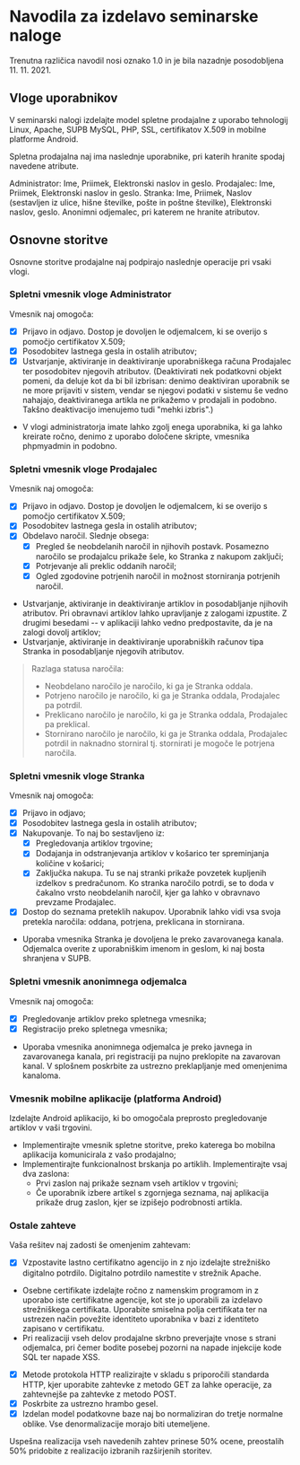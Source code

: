 # Navodila za izdelavo seminarske naloge

Trenutna različica navodil nosi oznako 1.0 in je bila nazadnje posodobljena 11. 11. 2021.

## Vloge uporabnikov

V seminarski nalogi izdelajte model spletne prodajalne z uporabo tehnologij Linux, Apache, SUPB MySQL, PHP, SSL, certifikatov X.509 in mobilne platforme Android.

Spletna prodajalna naj ima naslednje uporabnike, pri katerih hranite spodaj navedene atribute.

Administrator: Ime, Priimek, Elektronski naslov in geslo.
Prodajalec: Ime, Priimek, Elektronski naslov in geslo.
Stranka: Ime, Priimek, Naslov (sestavljen iz ulice, hišne številke, pošte in poštne številke), Elektronski naslov, geslo.
Anonimni odjemalec, pri katerem ne hranite atributov.

## Osnovne storitve

Osnovne storitve prodajalne naj podpirajo naslednje operacije pri vsaki vlogi.

### Spletni vmesnik vloge Administrator

Vmesnik naj omogoča:

-   [x] Prijavo in odjavo. Dostop je dovoljen le odjemalcem, ki se overijo s pomočjo certifikatov X.509;
-   [x] Posodobitev lastnega gesla in ostalih atributov;
-   [x] Ustvarjanje, aktiviranje in deaktiviranje uporabniškega računa Prodajalec ter posodobitev njegovih atributov. (Deaktivirati nek podatkovni objekt pomeni, da deluje kot da bi bil izbrisan: denimo deaktiviran uporabnik se ne more prijaviti v sistem, vendar se njegovi podatki v sistemu še vedno nahajajo, deaktiviranega artikla ne prikažemo v prodajali in podobno. Takšno deaktivacijo imenujemo tudi "mehki izbris".)
-   V vlogi administratorja imate lahko zgolj enega uporabnika, ki ga lahko kreirate ročno, denimo z uporabo določene skripte, vmesnika phpmyadmin in podobno.

### Spletni vmesnik vloge Prodajalec

Vmesnik naj omogoča:

-   [x] Prijavo in odjavo. Dostop je dovoljen le odjemalcem, ki se overijo s pomočjo certifikatov X.509;
-   [x] Posodobitev lastnega gesla in ostalih atributov;
-   [x] Obdelavo naročil. Slednje obsega:
    -   [x] Pregled še neobdelanih naročil in njihovih postavk. Posamezno naročilo se prodajalcu prikaže šele, ko Stranka z nakupom zaključi;
    -   [x] Potrjevanje ali preklic oddanih naročil;
    -   [x] Ogled zgodovine potrjenih naročil in možnost storniranja potrjenih naročil.
-   Ustvarjanje, aktiviranje in deaktiviranje artiklov in posodabljanje njihovih atributov. Pri obravnavi artiklov lahko upravljanje z zalogami izpustite. Z drugimi besedami -- v aplikaciji lahko vedno predpostavite, da je na zalogi dovolj artiklov;
-   Ustvarjanje, aktiviranje in deaktiviranje uporabniških računov tipa Stranka in posodabljanje njegovih atributov.

> Razlaga statusa naročila:
>
> -   Neobdelano naročilo je naročilo, ki ga je Stranka oddala.
> -   Potrjeno naročilo je naročilo, ki ga je Stranka oddala, Prodajalec pa potrdil.
> -   Preklicano naročilo je naročilo, ki ga je Stranka oddala, Prodajalec pa preklical.
> -   Stornirano naročilo je naročilo, ki ga je Stranka oddala, Prodajalec potrdil in naknadno storniral tj. stornirati je mogoče le potrjena naročila.

### Spletni vmesnik vloge Stranka

Vmesnik naj omogoča:

-   [x] Prijavo in odjavo;
-   [x] Posodobitev lastnega gesla in ostalih atributov;
-   [x] Nakupovanje. To naj bo sestavljeno iz:
    -   [x] Pregledovanja artiklov trgovine;
    -   [x] Dodajanja in odstranjevanja artiklov v košarico ter spreminjanja količine v košarici;
    -   [x] Zaključka nakupa. Tu se naj stranki prikaže povzetek kupljenih izdelkov s predračunom. Ko stranka naročilo potrdi, se to doda v čakalno vrsto neobdelanih naročil, kjer ga lahko v obravnavo prevzame Prodajalec.
-   [x] Dostop do seznama preteklih nakupov. Uporabnik lahko vidi vsa svoja pretekla naročila: oddana, potrjena, preklicana in stornirana.
-   Uporaba vmesnika Stranka je dovoljena le preko zavarovanega kanala. Odjemalca overite z uporabniškim imenom in geslom, ki naj bosta shranjena v SUPB.

### Spletni vmesnik anonimnega odjemalca

Vmesnik naj omogoča:

-   [x] Pregledovanje artiklov preko spletnega vmesnika;
-   [x] Registracijo preko spletnega vmesnika;
-   Uporaba vmesnika anonimnega odjemalca je preko javnega in zavarovanega kanala, pri registraciji pa nujno preklopite na zavarovan kanal. V splošnem poskrbite za ustrezno preklapljanje med omenjenima kanaloma.

### Vmesnik mobilne aplikacije (platforma Android)

Izdelajte Android aplikacijo, ki bo omogočala preprosto pregledovanje artiklov v vaši trgovini.

-   Implementirajte vmesnik spletne storitve, preko katerega bo mobilna aplikacija komunicirala z vašo prodajalno;
-   Implementirajte funkcionalnost brskanja po artiklih. Implementirajte vsaj dva zaslona:
    -   Prvi zaslon naj prikaže seznam vseh artiklov v trgovini;
    -   Če uporabnik izbere artikel s zgornjega seznama, naj aplikacija prikaže drug zaslon, kjer se izpišejo podrobnosti artikla.

### Ostale zahteve

Vaša rešitev naj zadosti še omenjenim zahtevam:

-   [x] Vzpostavite lastno certifikatno agencijo in z njo izdelajte strežniško digitalno potrdilo. Digitalno potrdilo namestite v strežnik Apache.
-   Osebne certifikate izdelajte ročno z namenskim programom in z uporabo iste certifikatne agencije, kot ste jo uporabili za izdelavo strežniškega certifikata. Uporabite smiselna polja certifikata ter na ustrezen način povežite identiteto uporabnika v bazi z identiteto zapisano v certifikatu.
-   Pri realizaciji vseh delov prodajalne skrbno preverjajte vnose s strani odjemalca, pri čemer bodite posebej pozorni na napade injekcije kode SQL ter napade XSS.
-   [x] Metode protokola HTTP realizirajte v skladu s priporočili standarda HTTP, kjer uporabite zahtevke z metodo GET za lahke operacije, za zahtevnejše pa zahtevke z metodo POST.
-   [x] Poskrbite za ustrezno hrambo gesel.
-   [x] Izdelan model podatkovne baze naj bo normaliziran do tretje normalne oblike. Vse denormalizacije morajo biti utemeljene.

Uspešna realizacija vseh navedenih zahtev prinese 50% ocene, preostalih 50% pridobite z realizacijo izbranih razširjenih storitev.
